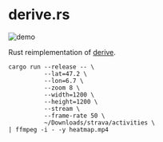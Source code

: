 # derive.rs

![demo](https://i.imgur.com/SXYasIX.gif)

Rust reimplementation of [derive](https://github.com/erik/derive).

```
cargo run --release -- \
          --lat=47.2 \
          --lon=6.7 \
          --zoom 8 \
          --width=1200 \
          --height=1200 \
          --stream \
          --frame-rate 50 \
          ~/Downloads/strava/activities \
| ffmpeg -i - -y heatmap.mp4
```
